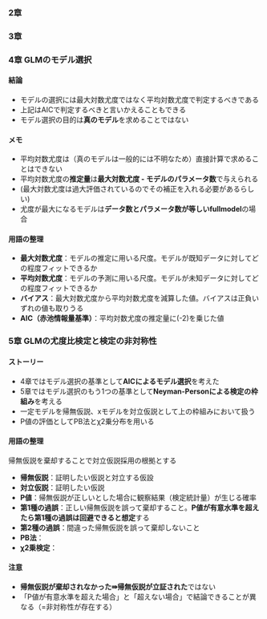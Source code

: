 ### 2章

### 3章

### 4章 GLMのモデル選択

#### 結論
* モデルの選択には最大対数尤度ではなく平均対数尤度で判定するべきである
* 上記はAICで判定するべきと言いかえることもできる
* モデル選択の目的は**真のモデル**を求めることではない

#### メモ
* 平均対数尤度は（真のモデルは一般的には不明なため）直接計算で求めることはできない
* 平均対数尤度の**推定量**は**最大対数尤度 - モデルのパラメータ数**で与えられる
* (最大対数尤度は過大評価されているのでその補正を入れる必要があるらしい)
* 尤度が最大になるモデルは**データ数とパラメータ数が等しいfullmodel**の場合

#### 用語の整理
* **最大対数尤度**：モデルの推定に用いる尺度。モデルが既知データに対してどの程度フィットできるか
* **平均対数尤度**：モデルの予測に用いる尺度。モデルが未知データに対してどの程度フィットできるか
* **バイアス**：最大対数尤度から平均対数尤度を減算した値。バイアスは正負いずれの値も取りうる
* **AIC（赤池情報量基準）**：平均対数尤度の推定量に(-2)を乗じた値

### 5章 GLMの尤度比検定と検定の非対称性

#### ストーリー
* 4章ではモデル選択の基準として**AICによるモデル選択**を考えた
* 5章ではモデル選択のもう1つの基準として**Neyman-Personによる検定の枠組み**を考える
* 一定モデルを帰無仮説、xモデルを対立仮説として上の枠組みにおいて扱う
* P値の評価としてPB法とχ2乗分布を用いる

#### 用語の整理
帰無仮説を棄却することで対立仮説採用の根拠とする
* **帰無仮説**：証明したい仮説と対立する仮設
* **対立仮説**：証明したい仮説
* **P値**：帰無仮説が正しいとした場合に観察結果（検定統計量）が生じる確率
* **第1種の過誤**：正しい帰無仮説を誤って棄却すること。**P値が有意水準を超えたら第1種の過誤は回避できると想定**する
* **第2種の過誤**：間違った帰無仮説を誤って棄却しないこと
* **PB法**：
* **χ2乗検定**：

#### 注意
* **帰無仮説が棄却されなかった⇛帰無仮説が立証された**ではない
* 「P値が有意水準を超えた場合」と「超えない場合」で結論できることが異なる（=非対称性が存在する）
